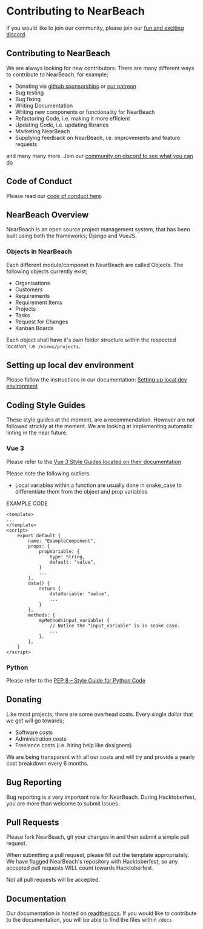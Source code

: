# Contributing to NearBeach

If you would like to join our community, please join our [fun and exciting discord](https://discord.gg/64uhRztS6n).

## Contributing to NearBeach

We are always looking for new contributors. There are many different ways to contribute to NearBeach, for example;

-   Donating via [github sponsorships](https://github.com/sponsors/NearBeach) or [our patreon](https://www.patreon.com/NearBeach)
-   Bug testing
-   Bug fixing
-   Writing Documentation
-   Writing new components or functionality for NearBeach
-   Refactoring Code, i.e. making it more efficient
-   Updating Code, i.e. updating libraries
-   Marketing NearBeach
-   Supplying feedback on NearBeach, i.e. improvements and feature requests

and many many more. Join our [community on discord to see what you can do](https://discord.gg/64uhRztS6n)

## Code of Conduct

Please read our [code of conduct here](https://github.com/NearBeach/NearBeach/blob/main/CODE_OF_CONDUCT.md).

## NearBeach Overview

NearBeach is an open source project management system, that has been built using both the frameworks; Django and VueJS.

### Objects in NearBeach

Each different module/componet in NearBeach are called Objects. The following objects currently exist;

-   Organisations
-   Customers
-   Requirements
-   Requirement Items
-   Projects
-   Tasks
-   Request for Changes
-   Kanban Boards

Each object shall have it's own folder structure within the respected location, i.e. `/views/projects`.

## Setting up local dev environment

Please follow the instructions in our documentation: [Setting up local dev environment](https://nearbeach.readthedocs.io/en/latest/002-local-development-environment-setup/index.html)

## Coding Style Guides

These style guides at the moment, are a recommendation. However are not followed strickly at the moment. We are looking at implementing automatic linting in the near future.

### Vue 3

Please refer to the [Vue 3 Style Guides located on their documentation](https://vuejs.org/style-guide/)

Please note the following outliers

- Local variables within a function are usually done in snake_case to differentiate them from the object and prop variables

EXAMPLE CODE

    <template>
    ...
    </template>
    <script>
        export default {
            name: "ExampleComponent",
            props: {
                propVariable: {
                    type: String,
                    default: "value",
                }
                ...
            },
            data() {
                return {
                    dataVariable: "value",
                    ...
                }
            },
            methods: {
                myMethod(input_variable) {
                    // Notice the "input_variable" is in snake case.
                    ...
                },
            },
        }
    </script>

### Python

Please refer to the [PEP 8 – Style Guide for Python Code](https://peps.python.org/pep-0008/)

## Donating

Like most projects, there are some overhead costs. Every single dollar that we get will go towards;

-   Software costs
-   Administration costs
-   Freelance costs (i.e. hiring help like designers)

We are being transparent with all our costs and will try and provide a yearly cost breakdown every 6 months.

## Bug Reporting

Bug reporting is a very important role for NearBeach. During Hacktoberfest, you are more than welcome to submit issues.

## Pull Requests

Please fork NearBeach, git your changes in and then submit a simple pull request.

When submitting a pull request, please fill out the template appropriately. We have flagged NearBeach's repository with Hacktoberfest, so any accepted pull requests WILL count towards Hacktoberfest.

Not all pull requests will be accepted.

## Documentation

Our documentation is hosted on [readthedocs](https://nearbeach.readthedocs.io). If you would like to contribute to the documentation, you will be able to find the files within `/docs`
